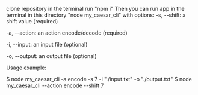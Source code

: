 clone repository
in the terminal run "npm i"
Then you can run app in the terminal in this directory "node my_caesar_cli" with options:
-s, --shift: a shift value (required)

-a, --action: an action encode/decode (required)

-i, --input: an input file (optional)

-o, --output: an output file (optional)

Usage example:

$ node my_caesar_cli -a encode -s 7 -i "./input.txt" -o "./output.txt"
$ node my_caesar_cli --action encode --shift 7
